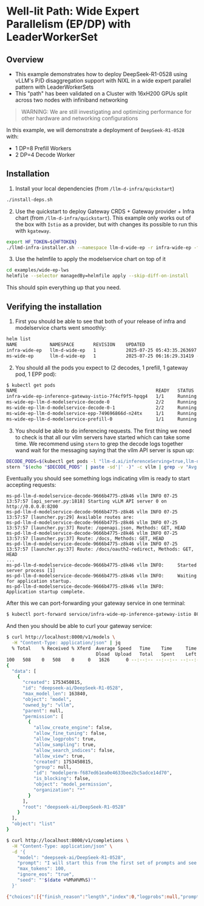 # Well-lit Path: Wide Expert Parallelism (EP/DP) with LeaderWorkerSet

## Overview

- This example demonstrates how to deploy DeepSeek-R1-0528 using vLLM's P/D disaggregation support with NIXL in a wide expert parallel pattern with LeaderWorkerSets
- This "path" has been validated on a Cluster with 16xH200 GPUs split across two nodes with infiniband networking

> WARNING: We are still investigating and optimizing performance for other hardware and networking configurations

In this example, we will demonstrate a deployment of `DeepSeek-R1-0528` with:
- 1 DP=8 Prefill Workers
- 2 DP=4 Decode Worker

## Installation

1. Install your local dependencies (from `/llm-d-infra/quickstart`)

```bash
./install-deps.sh
```

2. Use the quickstart to deploy Gateway CRDS + Gateway provider + Infra chart (from `/llm-d-infra/quickstart`). This example only works out of the box with `Istio` as a provider, but with changes its possible to run this with `kgateway`.
```bash
export HF_TOKEN=${HFTOKEN}
./llmd-infra-installer.sh --namespace llm-d-wide-ep -r infra-wide-ep -f examples/wide-ep-lws/infra-wide-ep/values.yaml --disable-metrics-collection
```

3. Use the helmfile to apply the modelservice chart on top of it
```bash
cd examples/wide-ep-lws
helmfile --selector managedBy=helmfile apply --skip-diff-on-install
```

This should spin everything up that you need.

## Verifying the installation

1. First you should be able to see that both of your release of infra and modelservice charts went smoothly:

```bash
helm list
NAME         	NAMESPACE    	REVISION	UPDATED                             	STATUS  	CHART                    	APP VERSION
infra-wide-ep	llm-d-wide-ep	1       	2025-07-25 05:43:35.263697 -0700 PDT	deployed	llm-d-infra-v1.1.0       	v0.2.0
ms-wide-ep   	llm-d-wide-ep	1       	2025-07-25 06:16:29.31419 -0700 PDT 	deployed	llm-d-modelservice-v0.2.0	v0.2.0
```

2. You should all the pods you expect to (2 decodes, 1 prefill, 1 gateway pod, 1 EPP pod):

```bash
$ kubectl get pods
NAME                                                   READY   STATUS    RESTARTS   AGE
infra-wide-ep-inference-gateway-istio-7f4cf9f5-hpqg4   1/1     Running   0          55m
ms-wide-ep-llm-d-modelservice-decode-0                 2/2     Running   0          22m
ms-wide-ep-llm-d-modelservice-decode-0-1               2/2     Running   0          22m
ms-wide-ep-llm-d-modelservice-epp-749696866d-n24tx     1/1     Running   0          22m
ms-wide-ep-llm-d-modelservice-prefill-0                1/1     Running   0          22m
```

3. You should be able to do inferencing requests. The first thing we need to check is that all our vllm servers have started which can take some time. We recommend using `stern` to grep the decode logs together wand wait for the messaging saying that the vllm API server is spun up:

```bash
DECODE_PODS=$(kubectl get pods -l "llm-d.ai/inferenceServing=true,llm-d.ai/role=decode" --no-headers | awk '{print $1}' | tail -n 2)
stern "$(echo "$DECODE_PODS" | paste -sd'|' -)" -c vllm | grep -v "Avg prompt throughput"
```

Eventually you should see something logs indicating vllm is ready to start accepting requests:

```log
ms-pd-llm-d-modelservice-decode-9666b4775-z8k46 vllm INFO 07-25 13:57:57 [api_server.py:1818] Starting vLLM API server 0 on http://0.0.0.0:8200
ms-pd-llm-d-modelservice-decode-9666b4775-z8k46 vllm INFO 07-25 13:57:57 [launcher.py:29] Available routes are:
ms-pd-llm-d-modelservice-decode-9666b4775-z8k46 vllm INFO 07-25 13:57:57 [launcher.py:37] Route: /openapi.json, Methods: GET, HEAD
ms-pd-llm-d-modelservice-decode-9666b4775-z8k46 vllm INFO 07-25 13:57:57 [launcher.py:37] Route: /docs, Methods: GET, HEAD
ms-pd-llm-d-modelservice-decode-9666b4775-z8k46 vllm INFO 07-25 13:57:57 [launcher.py:37] Route: /docs/oauth2-redirect, Methods: GET, HEAD
...
ms-pd-llm-d-modelservice-decode-9666b4775-z8k46 vllm INFO:     Started server process [1]
ms-pd-llm-d-modelservice-decode-9666b4775-z8k46 vllm INFO:     Waiting for application startup.
ms-pd-llm-d-modelservice-decode-9666b4775-z8k46 vllm INFO:     Application startup complete.
```

After this we can port-forwarding your gateway service in one terminal:

```bash
$ kubectl port-forward service/infra-wide-ep-inference-gateway-istio 8000:80
```

And then you should be able to curl your gateway service:

```bash
$ curl http://localhost:8000/v1/models \
  -H "Content-Type: application/json" | jq
  % Total    % Received % Xferd  Average Speed   Time    Time     Time  Current
                                 Dload  Upload   Total   Spent    Left  Speed
100   508    0   508    0     0   1626      0 --:--:-- --:--:-- --:--:--  1628
{
  "data": [
    {
      "created": 1753450815,
      "id": "deepseek-ai/DeepSeek-R1-0528",
      "max_model_len": 163840,
      "object": "model",
      "owned_by": "vllm",
      "parent": null,
      "permission": [
        {
          "allow_create_engine": false,
          "allow_fine_tuning": false,
          "allow_logprobs": true,
          "allow_sampling": true,
          "allow_search_indices": false,
          "allow_view": true,
          "created": 1753450815,
          "group": null,
          "id": "modelperm-f687ed61ea0e4633bee2bc5adce14d70",
          "is_blocking": false,
          "object": "model_permission",
          "organization": "*"
        }
      ],
      "root": "deepseek-ai/DeepSeek-R1-0528"
    }
  ],
  "object": "list"
}

$ curl http://localhost:8000/v1/completions \
  -H "Content-Type: application/json" \
  -d '{
    "model": "deepseek-ai/DeepSeek-R1-0528",
    "prompt": "I will start this from the first set of prompts and see where this gets routed. Were going to start by significantly jacking up the tokens so that we can ensure that this request gets routed properly with regard to PD. I also verified that all the gateway assets seem to be properly configured and as far as I can tell, there are no mismatches between assets. Everything seems set, lets hope that this works right now!",
    "max_tokens": 100,
    "ignore_eos": "true",
    "seed": "'$(date +%M%H%M%S)'"
  }'

{"choices":[{"finish_reason":"length","index":0,"logprobs":null,"prompt_logprobs":null,"stop_reason":null,"text":" I will also make sure to specify the model appropriately.\r\n\r\n# Important Considerations\r\n1. **Token Management**: The tokens have been increased to 8192 to handle the entire context without truncation.\r\n2. **Model Specification**: Explicitly set the model to `gpt-4-1106-preview` to match the intended use.\r\n3. **Document Structure**: The document is structured with clear headings and code blocks for readability.\r\n4."}],"created":1753450859,"id":"cmpl-2c50d70e-0445-4312-8c35-bfd361dd0c28","kv_transfer_params":null,"model":"deepseek-ai/DeepSeek-R1-0528","object":"text_completion","service_tier":null,"system_fingerprint":null,"usage":{"completion_tokens":100,"prompt_tokens":87,"prompt_tokens_details":null,"total_tokens":187}}
```
